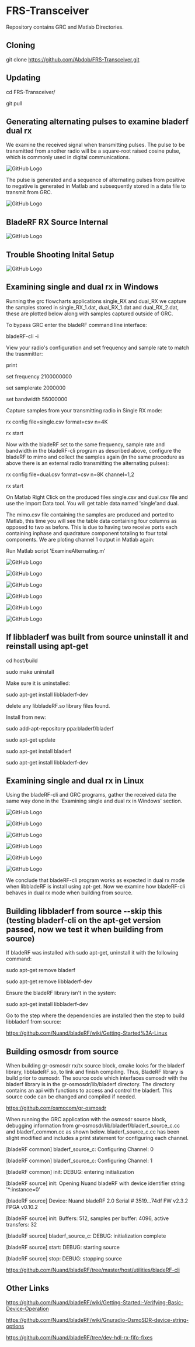 # FRS-Transceiver
Repository contains GRC and Matlab Directories.

## Cloning
git clone https://github.com/Abdob/FRS-Transceiver.git


## Updating
cd FRS-Transceiver/

git pull

## Generating alternating pulses to examine bladerf dual rx
We examine the received signal when transmitting pulses. The pulse to be transmitted from another radio will be a square-root raised cosine pulse, which is commonly used in digital communications.

![GitHub Logo](/Diagrams/SRRC.jpg)

The pulse is generated and a sequence of alternating pulses from positive to negative is generated in Matlab and subsequently stored in a data file to transmit from GRC.

![GitHub Logo](/Diagrams/Sequence.jpg)

## BladeRF RX Source Internal

![GitHub Logo](/Diagrams/BladeRF_RX.jpg)

## Trouble Shooting Inital Setup

![GitHub Logo](/Diagrams/Initial_troubleshooting_setup.jpg)

## Examining single and dual rx in Windows

Running the grc flowcharts applications single_RX and dual_RX we capture the samples stored in single_RX_1.dat, dual_RX_1.dat and dual_RX_2.dat, these are plotted below along with samples captured outside of GRC.

To bypass GRC enter the bladeRF command line interface:

bladeRF-cli -i

View your radio's configuration and set frequency and sample rate to match the trasnmitter:

print

set frequency 2100000000

set samplerate 2000000

set bandwidth 56000000

Capture samples from your transmitting radio in Single RX mode:

rx config file=single.csv format=csv n=4K

rx start

Now with the bladeRF set to the same frequency, sample rate and bandwidth in the bladeRF-cli program as described above, configure the bladeRF to mimo and collect the samples again (in the same procedure as above there is an external radio transmitting the alternating pulses):

rx config file=dual.csv format=csv n=8K channel=1,2

rx start

On Matlab Right Click on the produced files single.csv and dual.csv file and use the Import Data tool. You will get table data named 'single'and dual.

The mimo.csv file containing the samples are produced and ported to Matlab, this time you will see the table data containing four columns as opposed to two as before. This is due to having two receive ports each containing inphase and quadrature component totaling to four total components. We are ploting channel 1 output in Matlab again:

Run Matlab script 'ExamineAlternating.m'


![GitHub Logo](/Diagrams/GRC_Single_RX_Windows.jpg)

![GitHub Logo](/Diagrams/GRC_dual_RX1_Windows.jpg)

![GitHub Logo](/Diagrams/GRC_dual_RX2_Windows.jpg)

![GitHub Logo](/Diagrams/CLI_Single_RX_Windows.jpg)

![GitHub Logo](/Diagrams/CLI_dual_RX1_Windows.jpg)

![GitHub Logo](/Diagrams/CLI_dual_RX2_Windows.jpg)


## If libbladerf was built from source uninstall it and reinstall using apt-get

cd host/build

sudo make uninstall 

Make sure it is uninstalled:

sudo apt-get install libbladerf-dev

delete any libbladeRF.so library files found.

Install from new:

sudo add-apt-repository ppa:bladerf/bladerf

sudo apt-get update

sudo apt-get install bladerf

sudo apt-get install libbladerf-dev

## Examining single and dual rx in Linux

Using the bladeRF-cli and GRC programs, gather the received data the same way done in the 'Examining single and dual rx in Windows' section.

![GitHub Logo](/Diagrams/GRC_Single_RX_Linux.jpg)

![GitHub Logo](/Diagrams/GRC_dual_RX1_Linux.jpg)

![GitHub Logo](/Diagrams/GRC_dual_RX2_Linux.jpg)

![GitHub Logo](/Diagrams/CLI_Single_RX_Linux.jpg)

![GitHub Logo](/Diagrams/CLI_dual_RX1_Linux.jpg)

![GitHub Logo](/Diagrams/CLI_dual_RX2_Linux.jpg)

We conclude that bladeRF-cli program works as expected in dual rx mode when libbladeRF is install using apt-get. Now we examine how bladeRF-cli behaves in dual rx mode when building from source.


## Building libbladerf from source --skip this (testing bladerf-cli on the apt-get version passed, now we test it when building from source)

If bladeRF was installed with sudo apt-get, uninstall it with the following command:

sudo apt-get remove bladerf

sudo apt-get remove libbladerf-dev

Ensure the bladeRF library isn't in the system:

 sudo apt-get install libbladerf-dev

Go to the step where the dependencies are installed then the step to build libbladerf from source:

https://github.com/Nuand/bladeRF/wiki/Getting-Started%3A-Linux


## Building osmosdr from source

When building gr-osmosdr rx/tx source block, cmake looks for the bladerf library, libbladeRF.so, to link and finish compiling. Thus, BladeRF library is build prior to osmosdr. The source code which interfaces osmosdr with the bladerf library is in the gr-osmosdr/lib/bladerf directory. The directory contains an api with functions to access and control the bladerf. This source code can be changed and compiled if needed. 

https://github.com/osmocom/gr-osmosdr

When running the GRC application with the osmosdr source block, debugging information from gr-osmosdr/lib/bladerf/bladerf_source_c.cc and bladerf_common.cc as shown below. bladerf_source_c.cc has been slight modified and includes a print statement for configuring each channel.

[bladeRF common] bladerf_source_c: Configuring Channel: 0

[bladeRF common] bladerf_source_c: Configuring Channel: 1

[bladeRF common] init: DEBUG: entering initialization

[bladeRF source] init: Opening Nuand bladeRF with device identifier string '*:instance=0'

[bladeRF source] Device: Nuand bladeRF 2.0 Serial # 3519...74df FW v2.3.2 FPGA v0.10.2

[bladeRF source] init: Buffers: 512, samples per buffer: 4096, active transfers: 32

[bladeRF source] bladerf_source_c: DEBUG: initialization complete

[bladeRF source] start: DEBUG: starting source

[bladeRF source] stop: DEBUG: stopping source





https://github.com/Nuand/bladeRF/tree/master/host/utilities/bladeRF-cli



## Other Links

https://github.com/Nuand/bladeRF/wiki/Getting-Started:-Verifying-Basic-Device-Operation

https://github.com/Nuand/bladeRF/wiki/Gnuradio-OsmoSDR-device-string-options

https://github.com/Nuand/bladeRF/tree/dev-hdl-rx-fifo-fixes

